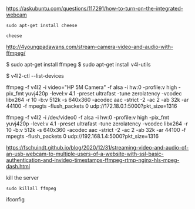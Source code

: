 https://askubuntu.com/questions/117291/how-to-turn-on-the-integrated-webcam


```
sudo apt-get install cheese
```
```
cheese
```
 


 http://4youngpadawans.com/stream-camera-video-and-audio-with-ffmpeg/

 $ sudo apt-get install ffmpeg
$ sudo apt-get install v4l-utils


$ v4l2-ctl --list-devices


ffmpeg -f v4l2 -i video="HP 5M Camera" -f alsa -i hw:0 -profile:v high -pix_fmt yuvj420p -level:v 4.1 -preset ultrafast -tune zerolatency -vcodec libx264 -r 10 -b:v 512k -s 640x360 -acodec aac -strict -2 -ac 2 -ab 32k -ar 44100 -f mpegts -flush_packets 0 udp://172.18.0.1:5000?pkt_size=1316

ffmpeg -f v4l2 -i /dev/video0  -f alsa -i hw:0 -profile:v high -pix_fmt yuvj420p -level:v 4.1 -preset ultrafast -tune zerolatency -vcodec libx264 -r 10 -b:v 512k -s 640x360 -acodec aac -strict -2 -ac 2 -ab 32k -ar 44100 -f mpegts -flush_packets 0 udp://192.168.1.4:5000?pkt_size=1316

https://fschuindt.github.io/blog/2020/12/31/streaming-video-and-audio-of-an-usb-webcam-to-multiple-users-of-a-website-with-ssl-basic-authentication-and-invideo-timestamps-ffmpeg-rtmp-nginx-hls-mpeg-dash.html

kill the server

```
sudo killall ffmpeg
```

ifconfig
